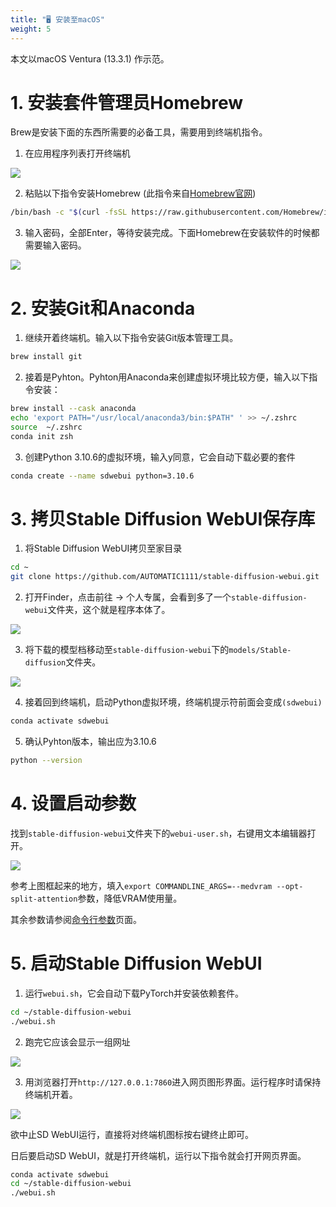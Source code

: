```yaml
---
title: "🖥️ 安装至macOS"
weight: 5
---
```


本文以macOS Ventura (13.3.1) 作示范。


# 1. 安装套件管理员Homebrew

Brew是安装下面的东西所需要的必备工具，需要用到终端机指令。

1. 在应用程序列表打开终端机

![](../../../images/macos-installation-1.webp)

2. 粘贴以下指令安装Homebrew (此指令来自[Homebrew官网](https://brew.sh/index_zh-tw))
```bash
/bin/bash -c "$(curl -fsSL https://raw.githubusercontent.com/Homebrew/install/HEAD/install.sh)"
```

3. 输入密码，全部Enter，等待安装完成。下面Homebrew在安装软件的时候都需要输入密码。

![](../../../images/macos-installation-2.webp)


# 2. 安装Git和Anaconda

1. 继续开着终端机。输入以下指令安装Git版本管理工具。
```bash
brew install git
```


2. 接着是Pyhton。Pyhton用Anaconda来创建虚拟环境比较方便，输入以下指令安装：
```bash
brew install --cask anaconda
echo 'export PATH="/usr/local/anaconda3/bin:$PATH" ' >> ~/.zshrc
source  ~/.zshrc
conda init zsh
```

3.  创建Python 3.10.6的虚拟环境，输入y同意，它会自动下载必要的套件
```bash
conda create --name sdwebui python=3.10.6
```


# 3. 拷贝Stable Diffusion WebUI保存库

1. 将Stable Diffusion WebUI拷贝至家目录
```bash
cd ~
git clone https://github.com/AUTOMATIC1111/stable-diffusion-webui.git
```

2. 打开Finder，点击前往 → 个人专属，会看到多了一个`stable-diffusion-webui`文件夹，这个就是程序本体了。

![](../../../images/macos-installation-3.webp)

3. 将下载的模型档移动至`stable-diffusion-webui`下的`models/Stable-diffusion`文件夹。

![](../../../images/macos-installation-4.webp)

4. 接着回到终端机，启动Python虚拟环境，终端机提示符前面会变成`(sdwebui)`
```bash
conda activate sdwebui
```

5. 确认Pyhton版本，输出应为3.10.6
```bash
python --version
```


# 4. 设置启动参数

找到`stable-diffusion-webui`文件夹下的`webui-user.sh`，右键用文本编辑器打开。

![](../../../images/macos-installation-5.webp)

参考上图框起来的地方，填入`export COMMANDLINE_ARGS=--medvram --opt-split-attention`参数，降低VRAM使用量。

其余参数请参阅[命令行参数](../installation/command-line-arguments-and-settings/)页面。


# 5. 启动Stable Diffusion WebUI

1. 运行`webui.sh`，它会自动下载PyTorch并安装依赖套件。
```bash
cd ~/stable-diffusion-webui
./webui.sh
```

2. 跑完它应该会显示一组网址

![](../../../images/macos-installation-6.webp)


3. 用浏览器打开`http://127.0.0.1:7860`进入网页图形界面。运行程序时请保持终端机开着。

![](../../../images/macos-installation-7.webp)

欲中止SD WebUI运行，直接将对终端机图标按右键终止即可。

日后要启动SD WebUI，就是打开终端机，运行以下指令就会打开网页界面。
```bash
conda activate sdwebui
cd ~/stable-diffusion-webui
./webui.sh
```
